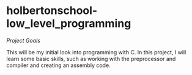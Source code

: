 # holbertonschool-low_level_programming

*Project Goals*

This will be my initial look into programming with C. In this project, I will
learn some basic skills, such as working with the preprocessor and compiler and
creating an assembly code.